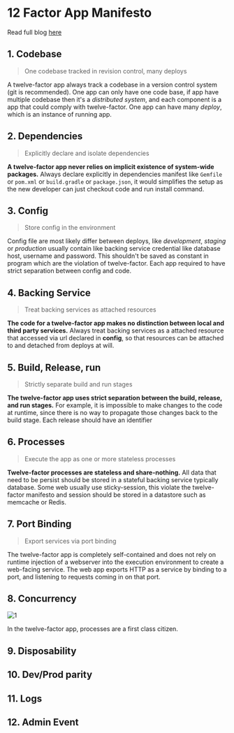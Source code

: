 # 12 Factor App Manifesto
Read full blog [here](https://12factor.net)
## 1. Codebase
> One codebase tracked in revision control, many deploys

A twelve-factor app always track a codebase in a version control system (git is recommended). One app can only have one code base, if app have multiple codebase then it's a *distributed system*, and each component is a app that could comply with twelve-factor. One app can have many *deploy*, which is an instance of running app.
## 2. Dependencies
> Explicitly declare and isolate dependencies

**A twelve-factor app never relies on implicit existence of system-wide packages.** Always declare explicitly in dependencies manifest like `Gemfile` or `pom.xml` or `build.gradle` or `package.json`, it would simplifies the setup as the new developer can just checkout code and run install command.

## 3. Config
> Store config in the environment

Config file are most likely differ between deploys, like *development*, *staging* or *production* usually contain like backing service credential like database host, username and password. This shouldn't be saved as constant in program which are the violation of twelve-factor. Each app required to have strict separation between config and code.
## 4. Backing Service
> Treat backing services as attached resources

**The code for a twelve-factor app makes no distinction between local and third party services.** Always treat backing services as a attached resource that accessed via url declared in **config**, so that resources can be attached to and detached from deploys at will. 

## 5. Build, Release, run
> Strictly separate build and run stages

**The twelve-factor app uses strict separation between the build, release, and run stages.** For example, it is impossible to make changes to the code at runtime, since there is no way to propagate those changes back to the build stage. Each release should have an identifier

## 6. Processes
> Execute the app as one or more stateless processes

**Twelve-factor processes are stateless and share-nothing.** All data that need to be persist should be stored in a stateful backing service typically database. Some web usually use sticky-session, this violate the twelve-factor manifesto and session should be stored in a datastore such as memcache or Redis.  

## 7. Port Binding
> Export services via port binding

The twelve-factor app is completely self-contained and does not rely on runtime injection of a webserver into the execution environment to create a web-facing service. The web app exports HTTP as a service by binding to a port, and listening to requests coming in on that port.


## 8. Concurrency
![1](https://12factor.net/images/process-types.png)

In the twelve-factor app, processes are a first class citizen.
## 9. Disposability
## 10. Dev/Prod parity
## 11. Logs
## 12. Admin Event
